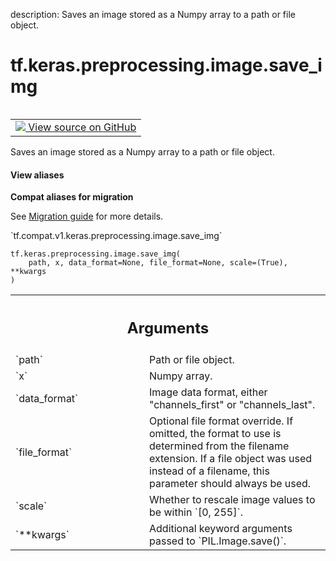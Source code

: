 description: Saves an image stored as a Numpy array to a path or file object.

<div itemscope itemtype="http://developers.google.com/ReferenceObject">
<meta itemprop="name" content="tf.keras.preprocessing.image.save_img" />
<meta itemprop="path" content="Stable" />
</div>

# tf.keras.preprocessing.image.save_img

<!-- Insert buttons and diff -->

<table class="tfo-notebook-buttons tfo-api nocontent" align="left">
<td>
  <a target="_blank" href="https://github.com/tensorflow/tensorflow/blob/r2.2/tensorflow/python/keras/preprocessing/image.py#L131-L158">
    <img src="https://www.tensorflow.org/images/GitHub-Mark-32px.png" />
    View source on GitHub
  </a>
</td>
</table>



Saves an image stored as a Numpy array to a path or file object.

<section class="expandable">
  <h4 class="showalways">View aliases</h4>
  <p>
<b>Compat aliases for migration</b>
<p>See
<a href="https://www.tensorflow.org/guide/migrate">Migration guide</a> for
more details.</p>
<p>`tf.compat.v1.keras.preprocessing.image.save_img`</p>
</p>
</section>

<pre class="devsite-click-to-copy prettyprint lang-py tfo-signature-link">
<code>tf.keras.preprocessing.image.save_img(
    path, x, data_format=None, file_format=None, scale=(True), **kwargs
)
</code></pre>



<!-- Placeholder for "Used in" -->


<!-- Tabular view -->
 <table class="responsive fixed orange">
<colgroup><col width="214px"><col></colgroup>
<tr><th colspan="2"><h2 class="add-link">Arguments</h2></th></tr>

<tr>
<td>
`path`
</td>
<td>
Path or file object.
</td>
</tr><tr>
<td>
`x`
</td>
<td>
Numpy array.
</td>
</tr><tr>
<td>
`data_format`
</td>
<td>
Image data format,
either "channels_first" or "channels_last".
</td>
</tr><tr>
<td>
`file_format`
</td>
<td>
Optional file format override. If omitted, the
format to use is determined from the filename extension.
If a file object was used instead of a filename, this
parameter should always be used.
</td>
</tr><tr>
<td>
`scale`
</td>
<td>
Whether to rescale image values to be within `[0, 255]`.
</td>
</tr><tr>
<td>
`**kwargs`
</td>
<td>
Additional keyword arguments passed to `PIL.Image.save()`.
</td>
</tr>
</table>

